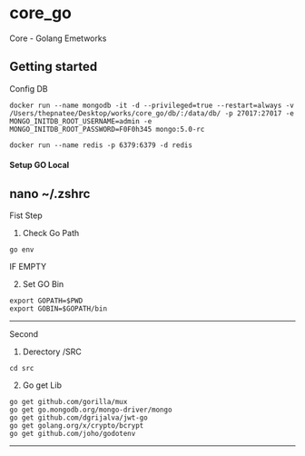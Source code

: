 # core_go

Core - Golang Emetworks

## Getting started


Config DB
````
docker run --name mongodb -it -d --privileged=true --restart=always -v /Users/thepnatee/Desktop/works/core_go/db/:/data/db/ -p 27017:27017 -e MONGO_INITDB_ROOT_USERNAME=admin -e MONGO_INITDB_ROOT_PASSWORD=F0F0h345 mongo:5.0-rc
````
````
docker run --name redis -p 6379:6379 -d redis
````



#### Setup GO Local ####
nano ~/.zshrc 
-----------------------------------------------------
Fist Step

1. Check Go Path

````
go env
````

IF EMPTY


2. Set GO Bin
````
export GOPATH=$PWD
export GOBIN=$GOPATH/bin
````

-----------------------------------------------------
Second
1. Derectory /SRC

````
cd src
````

2. Go get Lib

````
go get github.com/gorilla/mux
go get go.mongodb.org/mongo-driver/mongo
go get github.com/dgrijalva/jwt-go
go get golang.org/x/crypto/bcrypt
go get github.com/joho/godotenv
````

-----------------------------------------------------